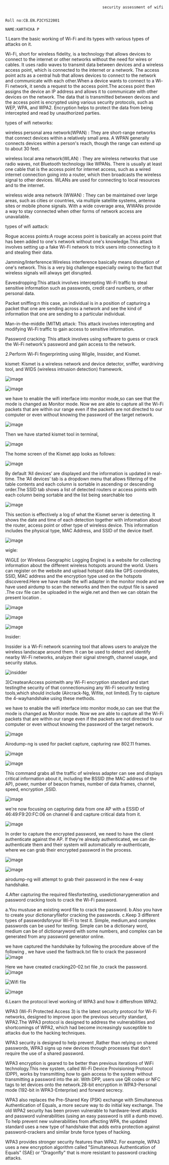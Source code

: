 
                                               security assessment of wifi
  
                                                                                                                        Roll no:CB.EN.P2CYS22001
                                                                                                                        NAME:KARTHIKA P

1.Learn the basic working of Wi-Fi and its types with various types of attacks on it. 

Wi-Fi, short for wireless fidelity, is a technology that allows devices to connect to the internet or other networks without the need for wires or cables.
It uses radio waves to transmit data between devices and a wireless access point, which is connected to the internet or a network. 
The access point acts as a central hub that allows devices to connect to the network and communicate with each other.When a device wants to connect to a Wi-Fi network, 
it sends a request to the access point.The access point then assigns the device an IP address and allows it to communicate with other devices on the network.
The data that is transmitted between devices and the access point is encrypted using various security protocols, such as WEP, WPA, and WPA2. Encryption helps to protect the data from being intercepted
and read by unauthorized parties.

types of wifi networks:

wireless personal area network(WPAN) : They are short-range networks that connect devices within a relatively small area. A WPAN generally connects devices within a person's reach,
though the range can extend up to about 30 feet.

wireless local area network(WLAN) : They are wireless networks that use radio waves, not Bluetooth technology like WPANs. There is usually at least one cable that is the access point for internet access, such as a wired internet connection going into a router, 
which then broadcasts the wireless signal to other devices. WLANs are used for connecting to local resources and to the internet. 

wireless wide area network (WWAN) : They can be maintained over large areas, such as cities or countries, via multiple satellite systems, antenna sites or mobile phone signals. With a wide coverage area, WWANs provide a way to stay 
connected when other forms of network access are unavailable.

types of wifi aattack:

Rogue access points:A rouge access point is basically an access point that has been added to one's network without one's knowledge.This attack involves setting up a fake Wi-Fi network to trick users into connecting to it and stealing their data.

Jamming/Interference:Wireless interference basically means disruption of one's network. This is a very big challenge especially owing to the fact that wireless signals will always get disrupted.

Eavesdropping:This attack involves intercepting Wi-Fi traffic to steal sensitive information such as passwords, credit card numbers, or other personal data.

Packet sniffing:n this case, an individual is in a position of capturing a packet that one are sending across a network and see the kind of information that one are sending to a particular individual.

Man-in-the-middle (MITM) attack: This attack involves intercepting and modifying Wi-Fi traffic to gain access to sensitive information.

Password cracking: This attack involves using software to guess or crack the Wi-Fi network's password and gain access to the network.

2.Perform Wi-Fi fingerprinting using Wigile, Inssider, and Kismet.

kismet:
Kismet is a wireless network and device detector, sniffer, wardriving tool, and WIDS (wireless intrusion detection) framework.

![image](https://user-images.githubusercontent.com/122804908/230723673-61ee87ec-8abb-4933-ab34-d76f65cc1608.png)

![image](https://user-images.githubusercontent.com/122804908/230723684-875b120a-d623-435b-9aec-6a57c9e4b379.png)

we have to enable the wifi interface into monitor mode,so  can see that the mode is changed as Monitor mode. Now we are able to capture all the Wi-Fi packets that are within our range 
even if the packets are not directed to our computer or even without knowing the password of the target network.

![image](https://user-images.githubusercontent.com/122804908/230723869-de67b0dd-eeac-4f0b-b66b-81ed3fbafbb2.png)

Then we have started kismet tool in terminal,

![image](https://user-images.githubusercontent.com/122804908/230724024-1f76a5ef-6e6d-4d81-8f99-73fd8986b3db.png)

The home screen of the Kismet app looks as follows:

![image](https://user-images.githubusercontent.com/122804908/230724132-491893dd-33ff-4785-a7f4-289c7cf98e25.png)

By default ‘All devices’ are displayed and the information is updated in real-time. The ‘All devices’ tab is a dropdown menu that allows filtering of the table contents and each column is sortable 
in ascending or descending order.The SSID tab shows a list of detected routers or access points with each column being sortable and the list being searchable too

![image](https://user-images.githubusercontent.com/122804908/230724338-29a2d2cd-60e2-45ca-8093-25cb650c2ce9.png)

This section is effectively a log of what the Kismet server is detecting. It shows the date and time of each detection together with information about the router, access point or other type of wireless device. 
This information includes the physical type, MAC Address, and SSID of the device itself.

![image](https://user-images.githubusercontent.com/122804908/230724385-f4b0db9c-b936-49f5-b9cc-e33257cb77ec.png)

wigle:

WiGLE (or Wireless Geographic Logging Engine) is a website for collecting information about the different wireless hotspots around the world. Users can register on the website and upload hotspot data like GPS coordinates,
SSID, MAC address and the encryption type used on the hotspots discovered.Here we have made the wifi adapter in the monitor mode and we have used airdump to scan the networks and then the output file is saved .The csv file can be uploaded in the wigle.net and then we can obtain the present location .

![image](https://user-images.githubusercontent.com/122804908/230724589-5f8c2e80-c909-4864-a0d6-827f897dab6f.png)

![image](https://user-images.githubusercontent.com/122804908/230724678-ae98b800-adbd-42f0-9f47-528fb7dc90dd.png)

![image](https://user-images.githubusercontent.com/122804908/230724730-59538a2d-1595-47a9-973b-a14c59481060.png)

Insider:

Inssider is a Wi-Fi network scanning tool that allows users to analyze the wireless landscape around them. It can be used to detect and identify nearby Wi-Fi networks, analyze their signal strength, channel usage, and security status.

![insidder](https://user-images.githubusercontent.com/122804908/230734461-8355cfc5-e81a-4685-b58d-7873adcaaee5.jpg)


3)CreateanAccess pointwith any Wi-Fi encryption standard and start testingthe security of that connectionusing any Wi-Fi security testing tools,which should include (Aircrack-Ng, Wifite, not limited).Try to capture the 4-wayhandshake using these methods.

we have to enable the wifi interface into monitor mode,so  can see that the mode is changed as Monitor mode. Now we are able to capture all the Wi-Fi packets that are within our range 
even if the packets are not directed to our computer or even without knowing the password of the target network.

![image](https://user-images.githubusercontent.com/122804908/230724891-bda19099-8d7d-457c-9157-1eb2179dc6be.png)

Airodump-ng is used for packet capture, capturing raw 802.11 frames. 

![image](https://user-images.githubusercontent.com/122804908/230725133-fbec0637-ebf6-49d5-a5ee-9b47bbca3b2b.png)

![image](https://user-images.githubusercontent.com/122804908/230725323-360232f5-4157-490b-9fcd-8cd24cb27fee.png)

This command grabs all the traffic of wireless adapter can see and displays critical information about it, including the BSSID (the MAC address of the AP), power, number of beacon frames, number of data frames, channel, speed, encryption ,SSID.

![image](https://user-images.githubusercontent.com/122804908/230725442-e2b85ce7-cc2e-47c3-91bb-ebf822b88cb0.png)

we're now focusing on capturing data from one AP with a ESSID of 46:49:F9:20:FC:06  on channel 6 and capture critical data from it.

![image](https://user-images.githubusercontent.com/122804908/230725727-951e8d20-5c44-4d00-802b-45caead8691c.png)

In order to capture the encrypted password, we need to have the client authenticate against the AP. If they're already authenticated, we can de-authenticate them  and their system will automatically re-authenticate, where we can grab their encrypted password in the process.

![image](https://user-images.githubusercontent.com/122804908/230726160-a5aa9171-c15c-4917-8dc1-d5ec2244a510.png)

![image](https://user-images.githubusercontent.com/122804908/230726187-bfa71608-d1fb-4111-8716-39222abcfa71.png)

airodump-ng will attempt to grab their password in the new 4-way handshake.

4.After capturing the required filesfortesting, usedictionarygeneration and password cracking tools to crack the Wi-Fi password. 

a.You mustuse an existing word file to crack the password.
b.Also you have to create your dictionaryfilefor cracking the passwords.
c.Keep 3 different types of passwordsforyour Wi-Fi to test it. Simple, medium,and complex passwords can be used for testing. Simple can be a dictionary word, medium can be of dictionaryword with some numbers, and complex can be generated from any password generator online. 

we have captured the handshake by following the procedure above of the following , we have used the fasttrack.txt file to crack the password 
![image](https://user-images.githubusercontent.com/122804908/230729853-df049dc2-1bce-4bcb-9ded-12f9f82011d5.png)

Here we have created cracking20-02.txt file ,to crack the password. 
![image](https://user-images.githubusercontent.com/122804908/230729862-e9057f82-1d12-4d87-86ec-79c689aec93e.png)

![Wifi file](https://user-images.githubusercontent.com/122804908/230730888-550d9cbc-44c5-4914-8101-257fcf29aadc.jpg)

![image](https://user-images.githubusercontent.com/122804908/230729881-42ceb39a-8725-4bcc-9c9b-bfeef5b76b56.png)


6.Learn the protocol level working of WPA3 and how it differsfrom WPA2.

WPA3 (Wi-Fi Protected Access 3) is the latest security protocol for Wi-Fi networks, designed to improve upon the previous security standard, WPA2.The WPA3 protocol is designed to address the vulnerabilities and shortcomings of WPA2, which had become increasingly susceptible to attacks due to the hacking techniques.

WPA3 security is designed to help prevent ,Rather than relying on shared passwords, WPA3 signs up new devices through processes that don’t require the use of a shared password.

WPA3 encryption is geared to be better than previous iterations of WiFi technology.This new system, called Wi-Fi Device Provisioning Protocol (DPP), works by transmitting how to gain access to the system without transmitting a password into the air. With DPP, users use QR codes or NFC tags to let devices onto the network.28-bit encryption in WPA3-Personal mode (192-bit in WPA3-Enterprise) and forward secrecy. 

WPA3 also replaces the Pre-Shared Key (PSK) exchange with Simultaneous Authentication of Equals, a more secure way to do initial key exchange.
The old WPA2 security has been proven vulnerable to hardware-level attacks and password vulnerabilities (using an easy password is still a dumb move). To help prevent new vulnerabilities from affecting WPA, the updated standard uses a new type of handshake that adds extra protection against password-crackers and similar brute force types of hacking.

WPA3 provides stronger security features than WPA2. For example, WPA3 uses a new encryption algorithm called "Simultaneous Authentication of Equals" (SAE) or "Dragonfly" that is more resistant to password cracking attacks.
